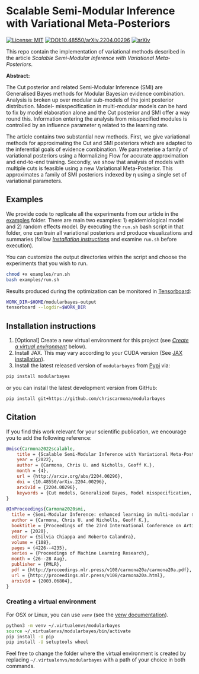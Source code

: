 # Scalable Semi-Modular Inference with Variational Meta-Posteriors

<!-- badges: start -->
[![License:
MIT](https://img.shields.io/badge/license-MIT-blue.svg)](https://github.com/chriscarmona/modularbayes/blob/main/LICENSE)
[![DOI:10.48550/arXiv.2204.00296](https://zenodo.org/badge/DOI/10.48550/arXiv.2204.00296.svg)](https://doi.org/10.48550/arXiv.2204.00296)
[![arXiv](https://img.shields.io/badge/arXiv-2003.06804-b31b1b.svg)](https://arxiv.org/abs/2204.00296)
<!-- badges: end -->

This repo contain the implementation of variational methods described in the article *Scalable Semi-Modular Inference with Variational Meta-Posteriors*.

__Abstract:__

The Cut posterior and related Semi-Modular Inference (SMI) are Generalised Bayes methods for Modular Bayesian evidence combination. Analysis is broken up over modular sub-models of the joint posterior distribution. Model- misspecification in multi-modular models can be hard to fix by model elaboration alone and the Cut posterior and SMI offer a way round this. Information entering the analysis from misspecified modules is controlled by an influence parameter η related to the learning rate.

The article contains two substantial new methods. First, we give variational methods for approximating the Cut and SMI posteriors which are adapted to the inferential goals of evidence combination. We parameterise a family of variational posteriors using a Normalizing Flow for accurate approximation and end-to-end training. Secondly, we show that analysis of models with multiple cuts is feasible using a new Variational Meta-Posterior. This approximates a family of SMI posteriors indexed by η using a single set of variational parameters.

## Examples

We provide code to replicate all the experiments from our article in the [examples](https://github.com/chriscarmona/modularbayes/tree/main/examples) folder.
There are main two examples: 1) epidemiological model and 2) random effects model.
By executing the `run.sh` bash script in that folder, one can train all variational posteriors and produce visualizations and summaries (follow [*Installation instructions*](#installation-instructions) and examine `run.sh` before execution).

You can customize the output directories within the script and choose the experiments that you wish to run.
```bash
chmod +x examples/run.sh
bash examples/run.sh
```
Results produced during the optimization can be monitored in [Tensorboard](https://www.tensorflow.org/tensorboard):
```bash
WORK_DIR=$HOME/modularbayes-output
tensorboard --logdir=$WORK_DIR
```

## Installation instructions

1. \[Optional] Create a new virtual environment for this project (see [*Create a virtual environment*](#create-a-virtual-environment) below).
2. Install JAX. This may vary according to your CUDA version (See [JAX installation](https://github.com/google/jax#installation)).
3. Install the latest released version of `modularbayes` from [Pypi](https://pypi.org/project/modularbayes/) via:
```bash
pip install modularbayes
```
or you can install the latest development version from GitHub:
```bash
pip install git+https://github.com/chriscarmona/modularbayes
```

## Citation

If you find this work relevant for your scientific publication, we encourage you to add the following reference:

```bibtex
@misc{Carmona2022scalable,
    title = {Scalable Semi-Modular Inference with Variational Meta-Posteriors},
    year = {2022},
    author = {Carmona, Chris U. and Nicholls, Geoff K.},
    month = {4},
    url = {http://arxiv.org/abs/2204.00296},
    doi = {10.48550/arXiv.2204.00296},
    arxivId = {2204.00296},
    keywords = {Cut models, Generalized Bayes, Model misspecification, Scalable inference, Variational Bayes}
}

@InProceedings{Carmona2020smi,
  title = {Semi-Modular Inference: enhanced learning in multi-modular models by tempering the influence of components},
  author = {Carmona, Chris U. and Nicholls, Geoff K.},
  booktitle = {Proceedings of the 23rd International Conference on Artificial Intelligence and Statistics, AISTATS 2020},
  year = {2020},
  editor = {Silvia Chiappa and Roberto Calandra},
  volume = {108},
  pages = {4226--4235},
  series = {Proceedings of Machine Learning Research},
  month = {26--28 Aug},
  publisher = {PMLR},
  pdf = {http://proceedings.mlr.press/v108/carmona20a/carmona20a.pdf},
  url = {http://proceedings.mlr.press/v108/carmona20a.html},
  arxivId = {2003.06804},
}
```

### Creating a virtual environment

For OSX or Linux, you can use `venv` (see the [venv documentation](https://docs.python.org/3/library/venv.html)).

```bash
python3 -m venv ~/.virtualenvs/modularbayes
source ~/.virtualenvs/modularbayes/bin/activate
pip install -U pip
pip install -U setuptools wheel
```

Feel free to change the folder where the virtual environment is created by replacing `~/.virtualenvs/modularbayes` with a path of your choice in both commands.

